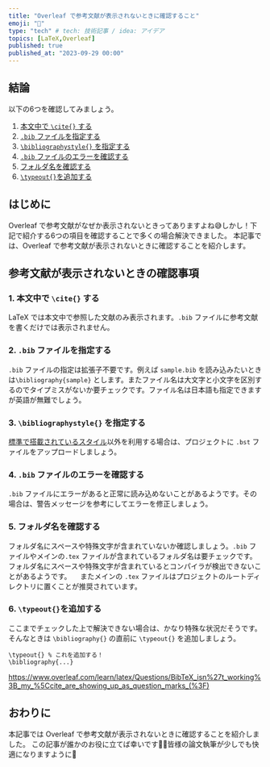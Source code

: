 ```yaml
---
title: "Overleaf で参考文献が表示されないときに確認すること"
emoji: "🌿"
type: "tech" # tech: 技術記事 / idea: アイデア
topics: [LaTeX,Overleaf]
published: true
published_at: "2023-09-29 00:00"
---
```


## 結論
以下の6つを確認してみましょう。
1. [本文中で `\cite{}` する](#1.-本文中で-%5Ccite%7B%7D-する)
2. [`.bib` ファイルを指定する](#2.-.bib-ファイルを指定する)
3. [`\bibliographystyle{}` を指定する](#3.-%5Cbibliographystyle%7B%7D-を指定する)
4. [`.bib` ファイルのエラーを確認する](#4.-.bib-ファイルのエラーを確認する)
5. [フォルダ名を確認する](#5.-フォルダ名を確認する)
6. [`\typeout{}`を追加する](#6.-%5Ctypeout%7B%7Dを追加する)

## はじめに
Overleaf で参考文献がなぜか表示されないときってありますよね😅しかし！下記で紹介する6つの項目を確認することで多くの場合解決できました。
本記事では、Overleaf で参考文献が表示されないときに確認することを紹介します。

## 参考文献が表示されないときの確認事項
### 1. 本文中で `\cite{}` する
LaTeX では本文中で参照した文献のみ表示されます。`.bib` ファイルに参考文献を書くだけでは表示されません。

### 2. `.bib` ファイルを指定する
`.bib` ファイルの指定は拡張子不要です。例えば `sample.bib` を読み込みたいときは`\bibliography{sample}` とします。またファイル名は大文字と小文字を区別するのでタイプミスがないか要チェックです。ファイル名は日本語も指定できますが英語が無難でしょう。

### 3. `\bibliographystyle{}` を指定する
[標準で搭載されているスタイル](https://www.overleaf.com/learn/latex/Questions/Which_BibTeX_Styles_are_Available_on_Overleaf%3F)以外を利用する場合は、プロジェクトに `.bst` ファイルをアップロードしましょう。

### 4. `.bib` ファイルのエラーを確認する
`.bib` ファイルにエラーがあると正常に読み込めないことがあるようです。その場合は、警告メッセージを参考にしてエラーを修正しましょう。

### 5. フォルダ名を確認する
フォルダ名にスペースや特殊文字が含まれていないか確認しましょう。`.bib` ファイルやメインの`.tex` ファイルが含まれているフォルダ名は要チェックです。フォルダ名にスペースや特殊文字が含まれているとコンパイラが検出できないことがあるようです。
　またメインの `.tex` ファイルはプロジェクトのルートディレクトリに置くことが推奨されています。

### 6. `\typeout{}`を追加する
ここまでチェックした上で解決できない場合は、かなり特殊な状況だそうです。そんなときは `\bibliography{}` の直前に `\typeout{}` を追加しましょう。
```
\typeout{} % これを追加する！
\bibliography{...}
```

https://www.overleaf.com/learn/latex/Questions/BibTeX_isn%27t_working%3B_my_%5Ccite_are_showing_up_as_question_marks_(%3F)

## おわりに
本記事では Overleaf で参考文献が表示されないときに確認することを紹介しました。
この記事が誰かのお役に立てば幸いです🙇‍♂️皆様の論文執筆が少しでも快適になりますように🤞